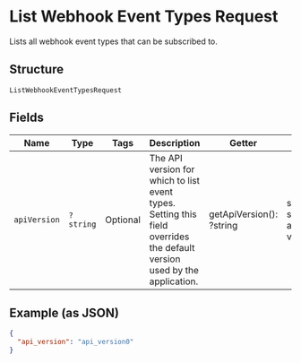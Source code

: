 
# List Webhook Event Types Request

Lists all webhook event types that can be subscribed to.

## Structure

`ListWebhookEventTypesRequest`

## Fields

| Name | Type | Tags | Description | Getter | Setter |
|  --- | --- | --- | --- | --- | --- |
| `apiVersion` | `?string` | Optional | The API version for which to list event types. Setting this field overrides the default version used by the application. | getApiVersion(): ?string | setApiVersion(?string apiVersion): void |

## Example (as JSON)

```json
{
  "api_version": "api_version0"
}
```

